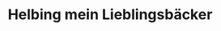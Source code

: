 ---
title: "Helbing mein Lieblingsbäcker"
url: /bad-tennstedt/helbing-mein-lieblingsbaecker/
shop: Bäckerei
---